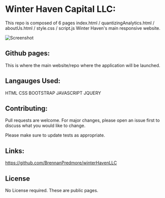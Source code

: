 # Winter Haven Capital LLC:

This repo is composed of 6 pages
index.html / quantizingAnalytics.html / aboutUs.html / style.css / script.js 
Winter Haven's main responsive website.

![Screenshot]()

## Github pages:

This is where the main website/repo where the application will be launched.

## Langauges Used:

HTML 
CSS
BOOTSTRAP
JAVASCRIPT
JQUERY

## Contributing:
Pull requests are welcome. For major changes, please open an issue first to discuss what you would like to change.

Please make sure to update tests as appropriate.

## Links:
https://github.com/BrennanPredmore/winterHavenLLC

## License
No License required. These are public pages. 